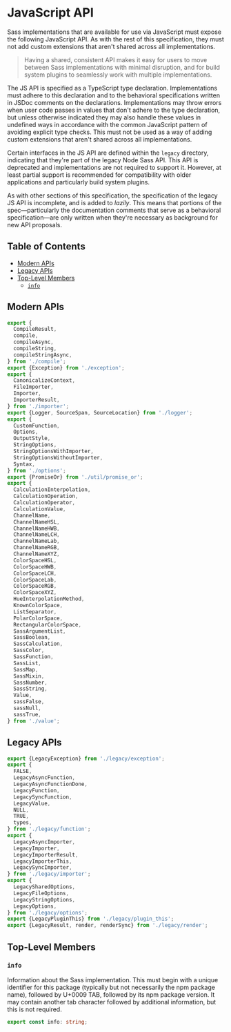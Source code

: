 # JavaScript API

Sass implementations that are available for use via JavaScript must expose the
following JavaScript API. As with the rest of this specification, they must not
add custom extensions that aren't shared across all implementations.

> Having a shared, consistent API makes it easy for users to move between Sass
> implementations with minimal disruption, and for build system plugins to
> seamlessly work with multiple implementations.

The JS API is specified as a TypeScript type declaration. Implementations must
adhere to this declaration and to the behavioral specifications written in JSDoc
comments on the declarations. Implementations may throw errors when user code
passes in values that don't adhere to the type declaration, but unless otherwise
indicated they may also handle these values in undefined ways in accordance with
the common JavaScript pattern of avoiding explicit type checks. This must not be
used as a way of adding custom extensions that aren't shared across all
implementations.

Certain interfaces in the JS API are defined within the `legacy` directory,
indicating that they're part of the legacy Node Sass API. This API is deprecated
and implementations are not required to support it. However, at least partial
support is recommended for compatibility with older applications and
particularly build system plugins.

As with other sections of this specification, the specification of the legacy JS
API is incomplete, and is added to *lazily*. This means that portions of the
spec—particularly the documentation comments that serve as a behavioral
specification—are only written when they're necessary as background for new API
proposals.

## Table of Contents

* [Modern APIs](#modern-apis)
* [Legacy APIs](#legacy-apis)
* [Top-Level Members](#top-level-members)
  * [`info`](#info)

## Modern APIs

```ts
export {
  CompileResult,
  compile,
  compileAsync,
  compileString,
  compileStringAsync,
} from './compile';
export {Exception} from './exception';
export {
  CanonicalizeContext,
  FileImporter,
  Importer,
  ImporterResult,
} from './importer';
export {Logger, SourceSpan, SourceLocation} from './logger';
export {
  CustomFunction,
  Options,
  OutputStyle,
  StringOptions,
  StringOptionsWithImporter,
  StringOptionsWithoutImporter,
  Syntax,
} from './options';
export {PromiseOr} from './util/promise_or';
export {
  CalculationInterpolation,
  CalculationOperation,
  CalculationOperator,
  CalculationValue,
  ChannelName,
  ChannelNameHSL,
  ChannelNameHWB,
  ChannelNameLCH,
  ChannelNameLab,
  ChannelNameRGB,
  ChannelNameXYZ,
  ColorSpaceHSL,
  ColorSpaceHWB,
  ColorSpaceLCH,
  ColorSpaceLab,
  ColorSpaceRGB,
  ColorSpaceXYZ,
  HueInterpolationMethod,
  KnownColorSpace,
  ListSeparator,
  PolarColorSpace,
  RectangularColorSpace,
  SassArgumentList,
  SassBoolean,
  SassCalculation,
  SassColor,
  SassFunction,
  SassList,
  SassMap,
  SassMixin,
  SassNumber,
  SassString,
  Value,
  sassFalse,
  sassNull,
  sassTrue,
} from './value';
```

## Legacy APIs

```ts
export {LegacyException} from './legacy/exception';
export {
  FALSE,
  LegacyAsyncFunction,
  LegacyAsyncFunctionDone,
  LegacyFunction,
  LegacySyncFunction,
  LegacyValue,
  NULL,
  TRUE,
  types,
} from './legacy/function';
export {
  LegacyAsyncImporter,
  LegacyImporter,
  LegacyImporterResult,
  LegacyImporterThis,
  LegacySyncImporter,
} from './legacy/importer';
export {
  LegacySharedOptions,
  LegacyFileOptions,
  LegacyStringOptions,
  LegacyOptions,
} from './legacy/options';
export {LegacyPluginThis} from './legacy/plugin_this';
export {LegacyResult, render, renderSync} from './legacy/render';
```

## Top-Level Members

### `info`

Information about the Sass implementation. This must begin with a unique
identifier for this package (typically but not necessarily the npm package
name), followed by U+0009 TAB, followed by its npm package version. It may
contain another tab character followed by additional information, but this is
not required.

```ts
export const info: string;
```
